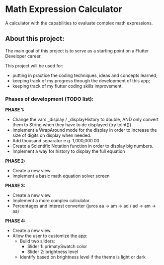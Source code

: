 # Math Expression Calculator

A calculator with the capabilities to evaluate complex math expressions.

## About this project:

The main goal of this project is to serve as a starting point on a Flutter Developer career.

This project will be used for:
- putting in practice the coding techniques, ideas and concepts learned;
- keeping track of my progress through the development of this app;
- keeping track of my flutter coding skills improvement.

### Phases of development (TODO list):

**PHASE 1:**
  - Change the vars _display  / _displayHistory to double, AND
    only convert them to String when they have to de displayed (try toInt())
  - Implement a WrapAround mode for the display in order to increase the size of
      digits on display when needed.
  - Add thousand separator e.g. 1,000,000.00
  - Create a Scientific Notation function in order to display big numbers.
  - Implement a way for history to display the full equation

**PHASE 2:**
  - Create a new view.
  - Implement a basic math equation solver screen

**PHASE 3:**
  - Create a new view.
  - Implement a more complex calculator.
  - Percentages and interest converter (juros aa -> am -> ad / ad -> am -> aa)

**PHASE 4:**
  - Create a new view.
  - Allow the user to customize the app:
    - Build two sliders:
      - Slider 1: primatySwatch color
      - Slider 2: brightness level
    - Identify based on brightness level if the theme is light or dark

